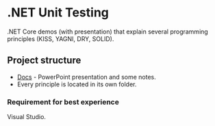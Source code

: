 # .NET Unit Testing
.NET Core demos (with presentation) that explain several programming principles (KISS, YAGNI, DRY, SOLID).

## Project structure
- [Docs](https://github.com/MTrajK/dotnet-projects/tree/main/DotNet.ProgrammingPrinciples/Docs) - PowerPoint presentation and some notes.
- Every principle is located in its own folder.

### Requirement for best experience
Visual Studio.
